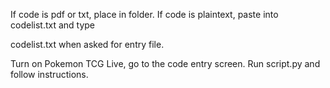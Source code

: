 If code is pdf or txt, place in folder.
If code is plaintext, paste into codelist.txt and type

  codelist.txt
when asked for entry file.

Turn on Pokemon TCG Live, go to the code entry screen.
Run script.py and follow instructions.
